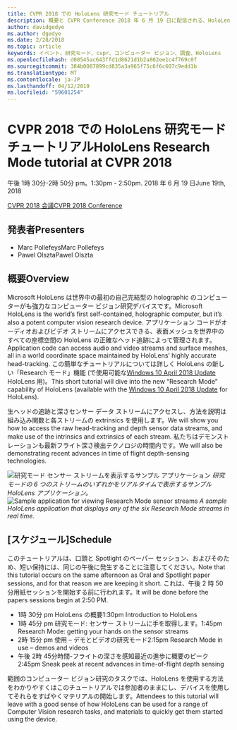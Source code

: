 ```yaml
---
title: CVPR 2018 での HoloLens 研究モード チュートリアル
description: 概要と CVPR Conference 2018 年 6 月 19 日に配信される、HoloLens 研究モードのセッションのスケジュールです。
author: davidgedye
ms.author: dgedye
ms.date: 2/28/2018
ms.topic: article
keywords: イベント、研究モード、cvpr、コンピューター ビジョン、調査、HoloLens
ms.openlocfilehash: d08545ac643ffd1d8621d1b2a802ee1c4f769c0f
ms.sourcegitcommit: 384b0087899cd835a3a965f75c6f6c607c9edd1b
ms.translationtype: MT
ms.contentlocale: ja-JP
ms.lasthandoff: 04/12/2019
ms.locfileid: "59601254"
---
```

# <a name="hololens-research-mode-tutorial-at-cvpr-2018"></a><span data-ttu-id="2d290-104">CVPR 2018 での HoloLens 研究モード チュートリアル</span><span class="sxs-lookup"><span data-stu-id="2d290-104">HoloLens Research Mode tutorial at CVPR 2018</span></span>
<span data-ttu-id="2d290-105">午後 1時 30分-2時 50分 pm。</span><span class="sxs-lookup"><span data-stu-id="2d290-105">1:30pm - 2:50pm.</span></span> <span data-ttu-id="2d290-106">2018 年 6 月 19 日</span><span class="sxs-lookup"><span data-stu-id="2d290-106">June 19th, 2018</span></span>

[<span data-ttu-id="2d290-107">CVPR 2018 会議</span><span class="sxs-lookup"><span data-stu-id="2d290-107">CVPR 2018 Conference</span></span>](http://cvpr2018.thecvf.com/)

## <a name="presenters"></a><span data-ttu-id="2d290-108">発表者</span><span class="sxs-lookup"><span data-stu-id="2d290-108">Presenters</span></span>
* <span data-ttu-id="2d290-109">Marc Pollefeys</span><span class="sxs-lookup"><span data-stu-id="2d290-109">Marc Pollefeys</span></span>
* <span data-ttu-id="2d290-110">Pawel Olszta</span><span class="sxs-lookup"><span data-stu-id="2d290-110">Pawel Olszta</span></span>

## <a name="overview"></a><span data-ttu-id="2d290-111">概要</span><span class="sxs-lookup"><span data-stu-id="2d290-111">Overview</span></span>
<span data-ttu-id="2d290-112">Microsoft HoloLens は世界中の最初の自己完結型の holographic のコンピューターがも強力なコンピューター ビジョン研究デバイスです。</span><span class="sxs-lookup"><span data-stu-id="2d290-112">Microsoft HoloLens is the world’s first self-contained, holographic computer, but it’s also a potent computer vision research device.</span></span>
<span data-ttu-id="2d290-113">アプリケーション コードがオーディオおよびビデオ ストリームにアクセスできる、表面メッシュを世界中のすべての座標空間の HoloLens の正確なヘッド追跡によって管理されます。</span><span class="sxs-lookup"><span data-stu-id="2d290-113">Application code can access audio and video streams and surface meshes, all in a world coordinate space maintained by HoloLens’ highly accurate head-tracking.</span></span> <span data-ttu-id="2d290-114">この簡単なチュートリアルについては詳しく HoloLens の新しい「Research モード」機能 (で使用可能な[Windows 10 April 2018 Update](release-notes-april-2018.md) HoloLens 用)。</span><span class="sxs-lookup"><span data-stu-id="2d290-114">This short tutorial will dive into the new “Research Mode” capability of HoloLens (available with the [Windows 10 April 2018 Update](release-notes-april-2018.md) for HoloLens).</span></span>

<span data-ttu-id="2d290-115">生ヘッドの追跡と深さセンサー データ ストリームにアクセスし、方法を説明は組み込み関数と各ストリームの extrinsics を使用します。</span><span class="sxs-lookup"><span data-stu-id="2d290-115">We will show you how to access the raw head-tracking and depth sensor data streams, and make use of the intrinsics and extrinsics of each stream.</span></span>  <span data-ttu-id="2d290-116">私たちはデモンストレーションも最新フライト深さ検出テクノロジの時間内です。</span><span class="sxs-lookup"><span data-stu-id="2d290-116">We will also be demonstrating recent advances in time of flight depth-sensing technologies.</span></span>

<span data-ttu-id="2d290-117">![研究モード センサー ストリームを表示するサンプル アプリケーション](images/sensor-stream-viewer.jpg)
*研究モードの 6 つのストリームのいずれかをリアルタイムで表示するサンプル HoloLens アプリケーション。*</span><span class="sxs-lookup"><span data-stu-id="2d290-117">![Sample application for viewing Research Mode sensor streams](images/sensor-stream-viewer.jpg)
*A sample HoloLens application that displays any of the six Research Mode streams in real time.*</span></span>

## <a name="schedule"></a><span data-ttu-id="2d290-118">[スケジュール]</span><span class="sxs-lookup"><span data-stu-id="2d290-118">Schedule</span></span>
<span data-ttu-id="2d290-119">このチュートリアルは、口頭と Spotlight のペーパー セッション、およびそのため、短い保持には、同じの午後に発生することに注意してください。</span><span class="sxs-lookup"><span data-stu-id="2d290-119">Note that this tutorial occurs on the same afternoon as Oral and Spotlight paper sessions, and for that reason we are keeping it short.</span></span>
<span data-ttu-id="2d290-120">これは、午後 2 時 50 分用紙セッションを開始する前に行われます。</span><span class="sxs-lookup"><span data-stu-id="2d290-120">It will be done before the papers sessions begin at 2:50 PM.</span></span>

- <span data-ttu-id="2d290-121">1時 30分 pm HoloLens の概要</span><span class="sxs-lookup"><span data-stu-id="2d290-121">1:30pm   Introduction to HoloLens</span></span> 
- <span data-ttu-id="2d290-122">1時 45分 pm 研究モード: センサー ストリームに手を取得します。</span><span class="sxs-lookup"><span data-stu-id="2d290-122">1:45pm   Research Mode: getting your hands on the sensor streams</span></span> 
- <span data-ttu-id="2d290-123">2時 15分 pm 使用 – デモとビデオの研究モード</span><span class="sxs-lookup"><span data-stu-id="2d290-123">2:15pm   Research Mode in use – demos and videos</span></span> 
- <span data-ttu-id="2d290-124">午後 2時 45分時間-フライトの深さを感知最近の進歩に概要のピーク</span><span class="sxs-lookup"><span data-stu-id="2d290-124">2:45pm   Sneak peek at recent advances in time-of-flight depth sensing</span></span> 

<span data-ttu-id="2d290-125">範囲のコンピューター ビジョン研究のタスクでは、HoloLens を使用する方法をわかりやすくはこのチュートリアルでは参加者のままにし、デバイスを使用してそれらをすばやくマテリアルの開始します。</span><span class="sxs-lookup"><span data-stu-id="2d290-125">Attendees to this tutorial will leave with a good sense of how HoloLens can be used for a range of Computer Vision research tasks, and materials to quickly get them started using the device.</span></span>
